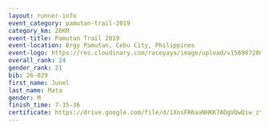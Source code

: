 ```yaml
---
layout: runner-info 
event_category: pamutan-trail-2019 
category_km: 26KM 
event-title: Pamutan Trail 2019 
event-location: Brgy Pamutan, Cebu City, Philippines 
event-logo: https://res.cloudinary.com/raceyaya/image/upload/v1569072806/logo/pamutan-trail_d8abrj.jpg 
overall_rank: 24
gender_rank: 21
bib: 26-029
first_name: Junel
last_name: Mata
gender: M
finish_time: 7-35-36
certificate: https://drive.google.com/file/d/1XosFR6aaNHKK7AOgVDwQiw_zYKNKoKvE/view?usp=sharing","Certificate ")
---
```

